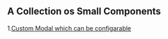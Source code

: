 ## A Collection os Small Components

1.[Custom Modal which can be configarable](https://github.com/UDwarakanath/samll_components/tree/main/src/Modal)
